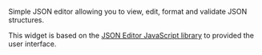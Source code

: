 Simple JSON editor allowing you to view, edit, format and validate JSON
structures.

This widget is based on the [JSON Editor JavaScript
library](https://github.com/josdejong/jsoneditor) to provided the user
interface.
